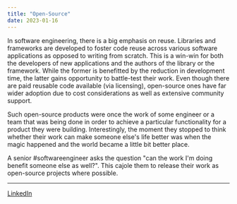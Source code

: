 ```yaml
---
title: "Open-Source"
date: 2023-01-16
---
```


In software engineering, there is a big emphasis on reuse. Libraries and frameworks are developed to foster code reuse across various software applications as opposed to writing from scratch. This is a win-win for both the developers of new applications and the authors of the library or the framework. While the former is benefitted by the reduction in development time, the latter gains opportunity to battle-test their work. Even though there are paid reusable code available (via licensing), open-source ones have far wider adoption due to cost considerations as well as extensive community support.

Such open-source products were once the work of some engineer or a team that was being done in order to achieve a particular functionality for a product they were building. Interestingly, the moment they stopped to think whether their work can make someone else's life better was when the magic happened and the world became a little bit better place.

A senior #softwareengineer asks the question "can the work I'm doing benefit someone else as well?". This cajole them to release their work as open-source projects where possible.

---
[LinkedIn](https://www.linkedin.com/feed/update/urn:li:share:7020799604879233025/)